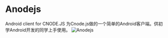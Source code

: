 # Anodejs
Android client for CNODE.JS
为Cnode.js做的一个简单的Android客户端。供初学Android开发的同学上手使用。
![Anodejs](https://github.com/eeandrew/Anodejs/blob/master/anodejs-demo-001.gif)

